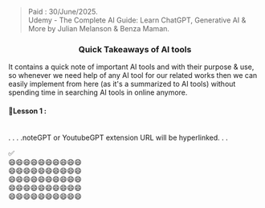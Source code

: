 > Paid : 30/June/2025.  
> Udemy - The Complete AI Guide: Learn ChatGPT, Generative AI & More by Julian Melanson & Benza Maman.

<h3 align="center">Quick Takeaways of AI tools</h3>

It contains a quick note of important AI tools and with their purpose & use, so whenever we need help of any AI tool for our related works then we can easily implement from here (as it's a summarized to AI tools) without spending time in searching AI tools in online anymore.

#### 🔰Lesson 1 :





<br>
. . . .noteGPT or YoutubeGPT extension
URL will be hyperlinked. . .

✅  
😄😄😄😄😄😄😄😄😄😄  
😄😄😄😄😄😄😄😄😄😄  
😄😄😄😄😄😄😄😄😄😄  
😄😄😄😄😄😄😄😄😄😄  
😄😄😄😄😄😄😄😄😄😄
